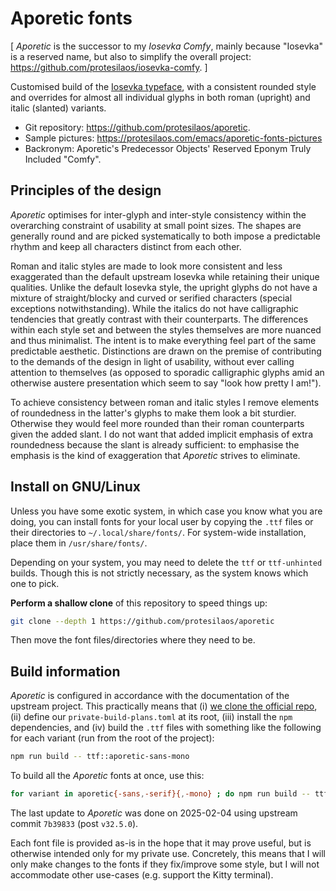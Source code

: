 # Aporetic fonts

[ _Aporetic_ is the successor to my _Iosevka Comfy_, mainly because "Iosevka" is a reserved name, but also to simplify the overall project: <https://github.com/protesilaos/iosevka-comfy>. ]

Customised build of the [Iosevka typeface](https://github.com/be5invis/Iosevka), with a consistent rounded style and overrides for almost all individual glyphs in both roman (upright) and italic (slanted) variants.

+ Git repository: <https://github.com/protesilaos/aporetic>.
+ Sample pictures: <https://protesilaos.com/emacs/aporetic-fonts-pictures>
+ Backronym: Aporetic's Predecessor Objects' Reserved Eponym Truly Included "Comfy".

## Principles of the design

_Aporetic_ optimises for inter-glyph and inter-style consistency within the overarching constraint of usability at small point sizes. The shapes are generally round and are picked systematically to both impose a predictable rhythm and keep all characters distinct from each other.

Roman and italic styles are made to look more consistent and less exaggerated than the default upstream Iosevka while retaining their unique qualities. Unlike the default Iosevka style, the upright glyphs do not have a mixture of straight/blocky and curved or serified characters (special exceptions notwithstanding). While the italics do not have calligraphic tendencies that greatly contrast with their counterparts. The differences within each style set and between the styles themselves are more nuanced and thus minimalist. The intent is to make everything feel part of the same predictable aesthetic. Distinctions are drawn on the premise of contributing to the demands of the design in light of usability, without ever calling attention to themselves (as opposed to sporadic calligraphic glyphs amid an otherwise austere presentation which seem to say "look how pretty I am!").

To achieve consistency between roman and italic styles I remove elements of roundedness in the latter's glyphs to make them look a bit sturdier. Otherwise they would feel more rounded than their roman counterparts given the added slant. I do not want that added implicit emphasis of extra roundedness because the slant is already sufficient: to emphasise the emphasis is the kind of exaggeration that _Aporetic_ strives to eliminate.

## Install on GNU/Linux

Unless you have some exotic system, in which case you know what you are doing, you can install fonts for your local user by copying the `.ttf` files or their directories to `~/.local/share/fonts/`. For system-wide installation, place them in `/usr/share/fonts/`.

Depending on your system, you may need to delete the `ttf` or `ttf-unhinted` builds. Though this is not strictly necessary, as the system knows which one to pick.

**Perform a shallow clone** of this repository to speed things up:

```sh
git clone --depth 1 https://github.com/protesilaos/aporetic
```

Then move the font files/directories where they need to be.

## Build information

_Aporetic_ is configured in accordance with the documentation of the upstream project. This practically means that (i) [we clone the official repo](https://github.com/be5invis/iosevka), (ii) define our `private-build-plans.toml` at its root, (iii) install the `npm` dependencies, and (iv) build the `.ttf` files with something like the following for each variant (run from the root of the project):

```sh
npm run build -- ttf::aporetic-sans-mono
```

To build all the _Aporetic_ fonts at once, use this:

```sh
for variant in aporetic{-sans,-serif}{,-mono} ; do npm run build -- ttf::$variant ; done
```

The last update to _Aporetic_ was done on 2025-02-04 using upstream commit `7b39833` (post `v32.5.0`).

Each font file is provided as-is in the hope that it may prove useful, but is otherwise intended only for my private use. Concretely, this means that I will only make changes to the fonts if they fix/improve some style, but I will not accommodate other use-cases (e.g. support the Kitty terminal).
